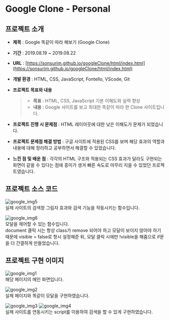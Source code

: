 # Google Clone - Personal

## 프로젝트 소개
* **제목** : Google 똑같이 따라 해보기 (Google Clone)

* **기간** : 2019.08.19 ~ 2019.08.22

* **URL** : [https://sonsurim.github.io/googleClone/html/index.html](https://sonsurim.github.io/googleClone/html/index.html)

* **개발 환경** : HTML, CSS, JavaScript, Fontello, VScode, Git

* **프로젝트 목표와 내용**
    > - **목표** : HTML, CSS, JavaScript 기본 이해도와 실력 향상
    > - **내용** : Google 사이트를 보고 최대한 똑같이 따라 한 Clone 사이트입니다.

* **프로젝트 진행 시 문제점** : HTML 레이아웃에 대한 낮은 이해도가 문제가 되었습니다.

* **프로젝트 문제점 해결 방법** : 구글 사이트에 적용된 CSS를 보며 해당 효과의 역할과 내용에 대해 정리하고 공부하면서 해결할 수 있었습니다.

* **느낀 점 및 배운 점** : 각각의 HTML 구조와 적용되는 CSS 효과가 달라도 구현되는 화면이 같을 수 있다는 점에 흥미가 생겨 빠른 속도로 마무리 지을 수 있었던 프로젝트였습니다.

## 프로젝트 소스 코드
![google_img5](https://sonsurim.github.io/portfolio/img/google_img5.PNG)<br/>
실제 사이트의 검색창 그림자 효과와 검색 기능을 작동시키는 함수입니다.

![google_img6](https://sonsurim.github.io/portfolio/img/google_img6.PNG)<br/>
모달을 제어할 수 있는 함수입니다.<br/>
document 클릭 시는 항상 class가 remove 되어야 하고 모달이 보이지 않아야 하기 때문에 visible = false로 항시 설정해준 뒤, 모달 클릭 시에만 !visible을 해줌으로 if문을 더 간결하게 만들었습니다.


## 프로젝트 구현 이미지
![google_img1](https://sonsurim.github.io/portfolio/img/google_img1.PNG)<br/>
해당 페이지의 메인 화면입니다.

![google_img2](https://sonsurim.github.io/portfolio/img/google_img2.PNG)<br/>
실제 페이지와 똑같이 모달을 구현하였습니다.

![google_img3](https://sonsurim.github.io/portfolio/img/google_img3.PNG)
![google_img4](https://sonsurim.github.io/portfolio/img/google_img4.PNG)<br/>
실제 사이트를 연동시키는 script를 이용하여 검색을 할 수 있게 구현하였습니다.